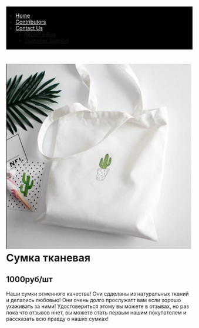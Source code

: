 <html>
<head>
    <meta charset="UTF-8">
    <meta http-equiv="X-UA-Compatible" content="IE=edge">
    <meta name="viewport" content="width=device-width, initial-scale=1.0">
    <title>Document</title>
    <style>

   #ds{
    color: #ffffff;
   }

#LoL {
  margin: 0;
  padding: 50;
  color: aliceblue;
}

body{
        font-family: 'Edu VIC WA NT Beginner', 'cursive';
        font-family: 'Playfair Display', serif;
        background-image: src="picture\fire.jpg";
        background-repeat: no-repeat;
        background-size: cover;
        background-position: center;
        color: rgb(0, 0, 0);
        }


.leftfoto{
float:left;
margin: 4px 10px 2px 0px;
}

    #oi{
  height: 500px;
  width: 500px;

    }

        #ai{
            color:rgb(255, 255, 255);
        }
        .nav-wrapper {
            border-style: solid;
  border-color: #ffffff;
  border-width: 2px;
   width:100%;
   background: rgb(0, 0, 0);
}

.nav-menu {
   position:relative;
   display:inline-block;
}

.nav-menu li {
   display: inline;
   list-style-type: none;
}

.sub-menu {
   position:absolute;
   display:none;
   background: rgb(255, 0, 0);
}
.nav-menu > ul > li:after {
   content: "25BC";
   font-size: .5em;
   display: inline;
   position: relative;
   }
    </style>
</head>
<body>
    <div class="nav-wrapper">
        <nav class="nav-menu">
           <ul class="clearfix">
              <li><a href="" id="ai">Home</a></li>
              <li><a href="" id="ai">Contributors</a>
              </li>
              <li><a href="" id="ai">Contact Us</a>
              <ul class="sub-menu">
                 <li><a href="">Report a Bug</a></li>
                 <li><a href="">Customer Support</a></li>
              </ul>
              </li>
           </ul>
        </nav>
     </div>
     <h1 id="ds"><img id="oi" src="picture\kal.png" class="leftfoto">Сумка тканевая</h1>
     <h2 id="ds">1000руб/шт</h2>
     <p id="LoL">Наши сумки отменного качества! Они сдделаны из натуральных тканий и делались любовью! Они очень долго прослужатт вам
        если хорошо ухаживать за ними! Удостовериться этому вы можете в отзывах, но раз пока что отзывов ннет, вы можете стать
        первым нашим покупателем и рассказать всю правду о наших сумках!
     </p>
</body>
</html>
